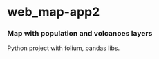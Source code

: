 # web_map-app2

### Map with population and volcanoes layers 
Python project with folium, pandas libs.
